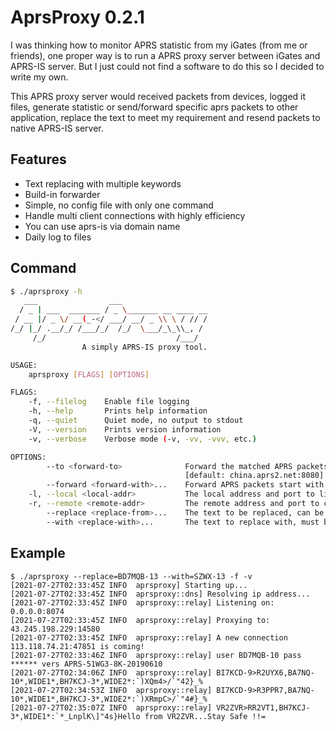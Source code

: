 # AprsProxy 0.2.1

I was thinking how to monitor APRS statistic from my iGates (from me or friends), one proper way is to run a APRS proxy server between iGates and APRS-IS server. But I just could not find a software to do this so I decided to write my own.

This APRS proxy server would received packets from devices, logged it files, generate statistic or send/forward specific aprs packets to other application, replace the text to meet my requirement and resend packets to native APRS-IS server.

## Features

* Text replacing with multiple keywords
* Build-in forwarder
* Simple, no config file with only one command
* Handle multi client connections with highly efficiency
* You can use aprs-is via domain name
* Daily log to files

## Command

``` bash
$ ./aprsproxy -h
   ___                ___                   
  / _ | ___  _______ / _ \_______ __ ____ __
 / __ |/ _ \/ __(_-</ ___/ __/ _ \\ \ / // /
/_/ |_/ .__/_/ /___/_/  /_/  \___/_\_\\_, / 
     /_/                             /___/  
                A simply APRS-IS proxy tool.

USAGE:
    aprsproxy [FLAGS] [OPTIONS]

FLAGS:
    -f, --filelog    Enable file logging
    -h, --help       Prints help information
    -q, --quiet      Quiet mode, no output to stdout
    -V, --version    Prints version information
    -v, --verbose    Verbose mode (-v, -vv, -vvv, etc.)

OPTIONS:
        --to <forward-to>              Forward the matched APRS packets to Send-only APRS-IS service with http protocol
                                       [default: china.aprs2.net:8080]
        --forward <forward-with>...    Forward APRS packets start with the line prefix
    -l, --local <local-addr>           The local address and port to listen on [default: 0.0.0.0:14580]
    -r, --remote <remote-addr>         The remote address and port to connect to [default: china.aprs2.net:14580]
        --replace <replace-from>...    The text to be replaced, can be multiple values
        --with <replace-with>...       The text to replace with, must be the same length of replace-from
```


## Example
```log
$ ./aprsproxy --replace=BD7MQB-13 --with=SZWX-13 -f -v
[2021-07-27T02:33:45Z INFO  aprsproxy] Starting up...
[2021-07-27T02:33:45Z INFO  aprsproxy::dns] Resolving ip address...
[2021-07-27T02:33:45Z INFO  aprsproxy::relay] Listening on: 0.0.0.0:8074
[2021-07-27T02:33:45Z INFO  aprsproxy::relay] Proxying to: 43.245.198.229:14580
[2021-07-27T02:33:45Z INFO  aprsproxy::relay] A new connection 113.118.74.21:47851 is coming!
[2021-07-27T02:33:46Z INFO  aprsproxy::relay] user BD7MQB-10 pass ****** vers APRS-51WG3-8K-20190610
[2021-07-27T02:34:06Z INFO  aprsproxy::relay] BI7KCD-9>R2UYX6,BA7NQ-10*,WIDE1*,BH7KCJ-3*,WIDE2*:`)XQm4>/`"42}_%
[2021-07-27T02:34:53Z INFO  aprsproxy::relay] BI7KCD-9>R3PPR7,BA7NQ-10*,WIDE1*,BH7KCJ-3*,WIDE2*:`)XRmpC>/`"4#}_%
[2021-07-27T02:35:07Z INFO  aprsproxy::relay] VR2ZVR>RR2VT1,BH7KCJ-3*,WIDE1*:`*_LnplK\]"4s}Hello from VR2ZVR...Stay Safe !!=
```